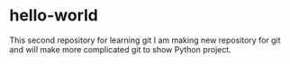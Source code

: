 # hello-world
This second repository for learning git
I am making new repository for git and will make more complicated git to show Python project.
